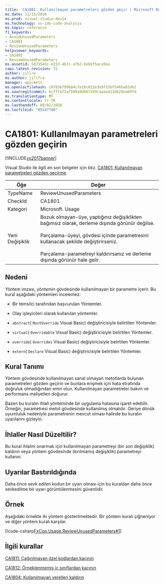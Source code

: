 ```yaml
---
title: 'CA1801: Kullanılmayan parametreleri gözden geçir | Microsoft Docs'
ms.date: 11/15/2016
ms.prod: visual-studio-dev14
ms.technology: vs-ide-code-analysis
ms.topic: reference
f1_keywords:
- AvoidUnusedParameters
- CA1801
- ReviewUnusedParameters
helpviewer_keywords:
- CA1801
- ReviewUnusedParameters
ms.assetid: 5d73545c-e153-4b7c-a7b2-be6bf5aca5be
caps.latest.revision: 31
author: jillre
ms.author: jillfra
manager: wpickett
ms.openlocfilehash: c87836f99684c7e16c022e3e9f15bf546ba82d62
ms.sourcegitcommit: 6cfffa72af599a9d667249caaaa411bb28ea69fd
ms.translationtype: MT
ms.contentlocale: tr-TR
ms.lasthandoff: 09/02/2020
ms.locfileid: "85547790"
---
```

# <a name="ca1801-review-unused-parameters"></a>CA1801: Kullanılmayan parametreleri gözden geçirin
[!INCLUDE[vs2017banner](../includes/vs2017banner.md)]

Visual Studio ile ilgili en son belgeler için bkz. [CA1801: Kullanılmayan parametreleri gözden geçirme](/visualstudio/code-quality/ca1801-review-unused-parameters).

|Öğe|Değer|
|-|-|
|TypeName|ReviewUnusedParameters|
|CheckId|CA1801|
|Kategori|Microsoft. Usage|
|Yeni Değişiklik|Bozuk olmayan-üye, yaptığınız değişiklikten bağımsız olarak, derleme dışında görünür değilse.<br /><br /> Parçalama-üyeyi, gövdesi içinde parametresini kullanacak şekilde değiştirirseniz.<br /><br /> Parçalama-parametreyi kaldırırsanız ve derleme dışında görünür hale gelir.|

## <a name="cause"></a>Nedeni
 Yöntem imzası, yöntemin gövdesinde kullanılmayan bir parametre içerir. Bu kural aşağıdaki yöntemleri incelemez:

- Bir temsilci tarafından başvurulan Yöntemler.

- Olay işleyicileri olarak kullanılan yöntemler.

- `abstract`( `MustOverride` Visual Basic) değiştiricisiyle belirtilen Yöntemler.

- `virtual`( `Overridable` Visual Basic) değiştiricisiyle belirtilen Yöntemler.

- `override`( `Overrides` Visual Basic) değiştiricisiyle belirtilen Yöntemler.

- `extern`( `Declare` Visual Basic) değiştiricisiyle belirtilen Yöntemler.

## <a name="rule-description"></a>Kural Tanımı
 Yöntem gövdesinde kullanılmayan sanal olmayan metotlarda bulunan parametreleri gözden geçirin ve bunlara erişmek için hata etrafında doğruluk olmadığından emin olun. Kullanılmayan parametreler bakım ve performans maliyetleri doğurur.

 Bazen bu kuralın ihlali yönteminde bir uygulama hatasına işaret edebilir. Örneğin, parametresi metot gövdesinde kullanılmış olmalıdır. Geriye dönük uyumluluk nedeniyle parametrenin mevcut olması halinde bu kuralın uyarılarını gizleyin.

## <a name="how-to-fix-violations"></a>İhlaller Nasıl Düzeltilir?
 Bu kural ihlalini onarmak için kullanılmayan parametreyi (bir son değişiklik) kaldırın veya yöntem gövdesinde (kırılmamış değişiklik) parametreyi kullanın.

## <a name="when-to-suppress-warnings"></a>Uyarılar Bastırıldığında
 Daha önce sevk edilen kodun bir uyarı olması için bu kuraldan daha önce sevkedilme bir uyarı görüntülenmesini güvenlidir.

## <a name="example"></a>Örnek
 Aşağıdaki örnekte iki yöntem gösterilmektedir. Bir yöntem kuralı çiğneniyor ve diğer yöntem kuralı karşılar.

 [!code-csharp[FxCop.Usage.ReviewUnusedParameters#1](../snippets/csharp/VS_Snippets_CodeAnalysis/FxCop.Usage.ReviewUnusedParameters/cs/FxCop.Usage.ReviewUnusedPerameters.cs#1)]

## <a name="related-rules"></a>İlgili kurallar
 [CA1811: Çağırılmayan özel kodlardan kaçının](../code-quality/ca1811-avoid-uncalled-private-code.md)

 [CA1812: Örneklenmemiş iç sınıflardan kaçının](../code-quality/ca1812-avoid-uninstantiated-internal-classes.md)

 [CA1804: Kullanılmayan yerelleri kaldırın](../code-quality/ca1804-remove-unused-locals.md)
